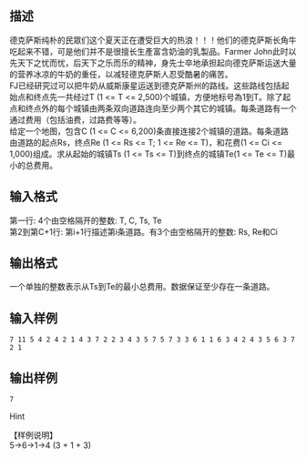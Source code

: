 ## 描述

德克萨斯纯朴的民眾们这个夏天正在遭受巨大的热浪！！！他们的德克萨斯长角牛吃起来不错，可是他们并不是很擅长生產富含奶油的乳製品。Farmer John此时以先天下之忧而忧，后天下之乐而乐的精神，身先士卒地承担起向德克萨斯运送大量的营养冰凉的牛奶的重任，以减轻德克萨斯人忍受酷暑的痛苦。<br /> FJ已经研究过可以把牛奶从威斯康星运送到德克萨斯州的路线。这些路线包括起始点和终点先一共经过T (1 <= T <= 2,500)个城镇，方便地标号為1到T。除了起点和终点外的每个城镇由两条双向道路连向至少两个其它的城镇。每条道路有一个通过费用（包括油费，过路费等等）。<br /> 给定一个地图，包含C (1 <= C <= 6,200)条直接连接2个城镇的道路。每条道路由道路的起点Rs，终点Re (1 <= Rs <= T; 1 <= Re <= T)，和花费(1 <= Ci <= 1,000)组成。求从起始的城镇Ts (1 <= Ts <= T)到终点的城镇Te(1 <= Te <= T)最小的总费用。<br />

## 输入格式

第一行: 4个由空格隔开的整数: T, C, Ts, Te<br /> 第2到第C+1行: 第i+1行描述第i条道路。有3个由空格隔开的整数: Rs, Re和Ci<br />

## 输出格式

一个单独的整数表示从Ts到Te的最小总费用。数据保证至少存在一条道路。

## 输入样例

```plaintext
7 11 5 4 2 4 2 1 4 3 7 2 2 3 4 3 5 7 5 7 3 3 6 1 1 6 3 4 2 4 3 5 6 3 7 2 1
```

## 输出样例

```plaintext
7
```

Hint

【样例说明】<br /> 5->6->1->4 (3 + 1 + 3)<br />



 

